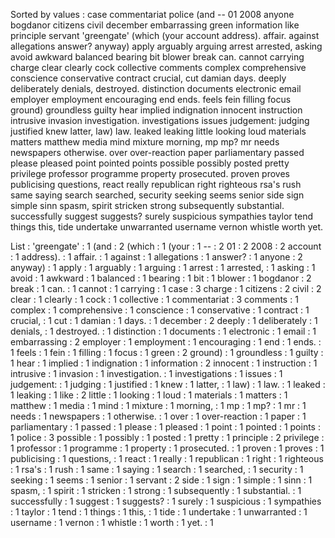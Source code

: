 Sorted by values :
case commentariat police (and -- 01 2008 anyone bogdanor citizens civil december embarrassing green information like principle servant 'greengate' (which (your account address). affair. against allegations answer? anyway) apply arguably arguing arrest arrested, asking avoid awkward balanced bearing bit blower break can. cannot carrying charge clear clearly cock collective comments complex comprehensive conscience conservative contract crucial, cut damian days. deeply deliberately denials, destroyed. distinction documents electronic email employer employment encouraging end ends. feels fein filling focus ground) groundless guilty hear implied indignation innocent instruction intrusive invasion investigation. investigations issues judgement: judging justified knew latter, law) law. leaked leaking little looking loud materials matters matthew media mind mixture morning, mp mp? mr needs newspapers otherwise. over over-reaction paper parliamentary passed please pleased point pointed points possible possibly posted pretty privilege professor programme property prosecuted. proven proves publicising questions, react really republican right righteous rsa's rush same saying search searched, security seeking seems senior side sign simple sinn spasm, spirit stricken strong subsequently substantial. successfully suggest suggests? surely suspicious sympathies taylor tend things this, tide undertake unwarranted username vernon whistle worth yet. 

List :
'greengate' : 1
(and : 2
(which : 1
(your : 1
-- : 2
01 : 2
2008 : 2
account : 1
address). : 1
affair. : 1
against : 1
allegations : 1
answer? : 1
anyone : 2
anyway) : 1
apply : 1
arguably : 1
arguing : 1
arrest : 1
arrested, : 1
asking : 1
avoid : 1
awkward : 1
balanced : 1
bearing : 1
bit : 1
blower : 1
bogdanor : 2
break : 1
can. : 1
cannot : 1
carrying : 1
case : 3
charge : 1
citizens : 2
civil : 2
clear : 1
clearly : 1
cock : 1
collective : 1
commentariat : 3
comments : 1
complex : 1
comprehensive : 1
conscience : 1
conservative : 1
contract : 1
crucial, : 1
cut : 1
damian : 1
days. : 1
december : 2
deeply : 1
deliberately : 1
denials, : 1
destroyed. : 1
distinction : 1
documents : 1
electronic : 1
email : 1
embarrassing : 2
employer : 1
employment : 1
encouraging : 1
end : 1
ends. : 1
feels : 1
fein : 1
filling : 1
focus : 1
green : 2
ground) : 1
groundless : 1
guilty : 1
hear : 1
implied : 1
indignation : 1
information : 2
innocent : 1
instruction : 1
intrusive : 1
invasion : 1
investigation. : 1
investigations : 1
issues : 1
judgement: : 1
judging : 1
justified : 1
knew : 1
latter, : 1
law) : 1
law. : 1
leaked : 1
leaking : 1
like : 2
little : 1
looking : 1
loud : 1
materials : 1
matters : 1
matthew : 1
media : 1
mind : 1
mixture : 1
morning, : 1
mp : 1
mp? : 1
mr : 1
needs : 1
newspapers : 1
otherwise. : 1
over : 1
over-reaction : 1
paper : 1
parliamentary : 1
passed : 1
please : 1
pleased : 1
point : 1
pointed : 1
points : 1
police : 3
possible : 1
possibly : 1
posted : 1
pretty : 1
principle : 2
privilege : 1
professor : 1
programme : 1
property : 1
prosecuted. : 1
proven : 1
proves : 1
publicising : 1
questions, : 1
react : 1
really : 1
republican : 1
right : 1
righteous : 1
rsa's : 1
rush : 1
same : 1
saying : 1
search : 1
searched, : 1
security : 1
seeking : 1
seems : 1
senior : 1
servant : 2
side : 1
sign : 1
simple : 1
sinn : 1
spasm, : 1
spirit : 1
stricken : 1
strong : 1
subsequently : 1
substantial. : 1
successfully : 1
suggest : 1
suggests? : 1
surely : 1
suspicious : 1
sympathies : 1
taylor : 1
tend : 1
things : 1
this, : 1
tide : 1
undertake : 1
unwarranted : 1
username : 1
vernon : 1
whistle : 1
worth : 1
yet. : 1
